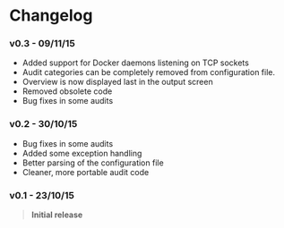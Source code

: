 Changelog
=========
### v0.3 - 09/11/15
* Added support for Docker daemons listening on TCP sockets
* Audit categories can be completely removed from configuration file.
* Overview is now displayed last in the output screen
* Removed obsolete code
* Bug fixes in some audits


### v0.2 - 30/10/15
* Bug fixes in some audits
* Added some exception handling
* Better parsing of the configuration file
* Cleaner, more portable audit code

### v0.1  - 23/10/15
> **Initial release**
